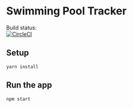 # Swimming Pool Tracker
Build status:  
[![CircleCI](https://circleci.com/gh/pzmudzinski/react-swimming-pool-tracker.svg?style=svg)](https://circleci.com/gh/pzmudzinski/react-swimming-pool-tracker)

## Setup
`yarn install`

## Run the app
`npm start`